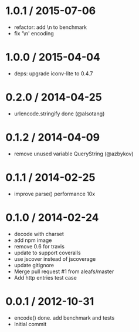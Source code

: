 
1.0.1 / 2015-07-06
==================

 * refactor: add \n to benchmark
 * fix '\n' encoding

1.0.0 / 2015-04-04
==================

 * deps: upgrade iconv-lite to 0.4.7

0.2.0 / 2014-04-25
==================

 * urlencode.stringify done (@alsotang)

0.1.2 / 2014-04-09
==================

 * remove unused variable QueryString (@azbykov)

0.1.1 / 2014-02-25 
==================

  * improve parse() performance 10x

0.1.0 / 2014-02-24 
==================

  * decode with charset
  * add npm image
  * remove 0.6 for travis
  * update to support coveralls
  * use jscover instead of jscoverage
  * update gitignore
  * Merge pull request #1 from aleafs/master
  * Add http entries test case

0.0.1 / 2012-10-31 
==================

  * encode() done. add benchmark and tests
  * Initial commit
